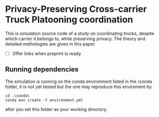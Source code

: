 # Privacy-Preserving Cross-carrier Truck Platooning coordination
This is simulation source code of a study on coordinating trucks, despite which carrier it belongs to, while preserving privacy. The theory and detailed methologies are given in this paper.
 - [ ] Offer links when preprint is ready

## Running dependencies
The simulation is running on the conda environment listed in the /conda folder, it is not yet tested but the one may reproduce this enviroment by
```
cd .\conda\
conda env create -f environment.yml
```
after you set this folder as your working directory.


